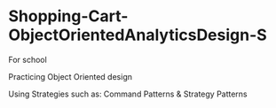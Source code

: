 # Shopping-Cart-ObjectOrientedAnalyticsDesign-S
For school

Practicing Object Oriented design

Using Strategies such as: Command Patterns & Strategy Patterns
